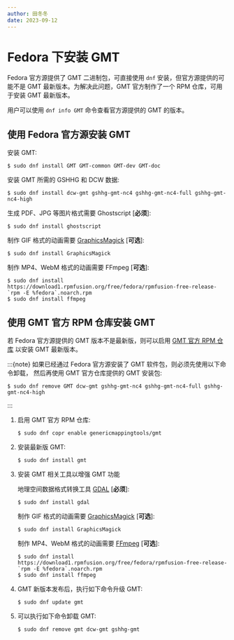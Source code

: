 ```yaml
---
author: 田冬冬
date: 2023-09-12
---
```


# Fedora 下安装 GMT

Fedora 官方源提供了 GMT 二进制包，可直接使用 `dnf` 安装，但官方源提供的可能不是 GMT
最新版本。为解决此问题，GMT 官方制作了一个 RPM 仓库，可用于安装 GMT 最新版本。

用户可以使用 `dnf info GMT` 命令查看官方源提供的 GMT 的版本。

## 使用 Fedora 官方源安装 GMT

安装 GMT:

```
$ sudo dnf install GMT GMT-common GMT-dev GMT-doc
```

安装 GMT 所需的 GSHHG 和 DCW 数据:

```
$ sudo dnf install dcw-gmt gshhg-gmt-nc4 gshhg-gmt-nc4-full gshhg-gmt-nc4-high
```

生成 PDF、JPG 等图片格式需要 Ghostscript [**必须**]:

```
$ sudo dnf install ghostscript
```

制作 GIF 格式的动画需要 [GraphicsMagick](http://www.graphicsmagick.org/) [**可选**]:

```
$ sudo dnf install GraphicsMagick
```

制作 MP4、WebM 格式的动画需要 FFmpeg [**可选**]:

```
$ sudo dnf install https://download1.rpmfusion.org/free/fedora/rpmfusion-free-release-`rpm -E %fedora`.noarch.rpm
$ sudo dnf install ffmpeg
```

## 使用 GMT 官方 RPM 仓库安装 GMT

若 Fedora 官方源提供的 GMT 版本不是最新版，则可以启用
[GMT 官方 RPM 仓库](https://copr.fedorainfracloud.org/coprs/genericmappingtools/gmt/)
以安装 GMT 最新版本。

:::{note}
如果已经通过 Fedora 官方源安装了 GMT 软件包，则必须先使用以下命令卸载，
然后再使用 GMT 官方仓库提供的 GMT 安装包:

```
$ sudo dnf remove GMT dcw-gmt gshhg-gmt-nc4 gshhg-gmt-nc4-full gshhg-gmt-nc4-high
```
:::

1. 启用 GMT 官方 RPM 仓库:

   ```
   $ sudo dnf copr enable genericmappingtools/gmt
   ```

2. 安装最新版 GMT:

   ```
   $ sudo dnf install gmt
   ```

3. 安装 GMT 相关工具以增强 GMT 功能

   地理空间数据格式转换工具 [GDAL](https://gdal.org/) \[**必须**\]:

   ```
   $ sudo dnf install gdal
   ```

   制作 GIF 格式的动画需要 [GraphicsMagick](http://www.graphicsmagick.org/) \[**可选**\]:

   ```
   $ sudo dnf install GraphicsMagick
   ```

   制作 MP4、WebM 格式的动画需要 [FFmpeg](https://ffmpeg.org/) \[**可选**\]:

   ```
   $ sudo dnf install https://download1.rpmfusion.org/free/fedora/rpmfusion-free-release-`rpm -E %fedora`.noarch.rpm
   $ sudo dnf install ffmpeg
   ```

4. GMT 新版本发布后，执行如下命令升级 GMT:

   ```
   $ sudo dnf update gmt
   ```

5. 可以执行如下命令卸载 GMT:

   ```
   $ sudo dnf remove gmt dcw-gmt gshhg-gmt
   ```
